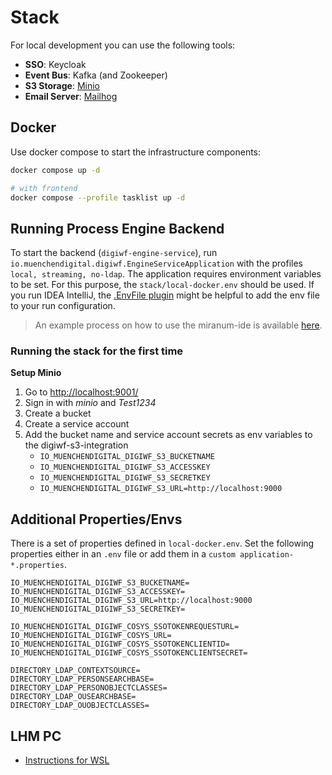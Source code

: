 # Stack

For local development you can use the following tools:

- **SSO**: Keycloak
- **Event Bus**: Kafka (and Zookeeper)
- **S3 Storage**: [Minio](https://min.io/docs/minio/linux/index.html)
- **Email Server**: [Mailhog](https://github.com/mailhog/MailHog)

## Docker

Use docker compose to start the infrastructure components:

```bash
docker compose up -d

# with frontend
docker compose --profile tasklist up -d
```

## Running Process Engine Backend

To start the backend (`digiwf-engine-service`), run `io.muenchendigital.digiwf.EngineServiceApplication` with the
profiles `local, streaming, no-ldap`. The application requires environment variables to be set. For this purpose,
the `stack/local-docker.env` should be used. If you run IDEA IntelliJ,
the [.EnvFile plugin](https://plugins.jetbrains.com/plugin/7861-envfile) might be helpful to
add the env file to your run configuration.

> An example process on how to use the miranum-ide is
> available [here](https://github.com/FlowSquad/miranum-ide/tree/main/resources/example-process).

### Running the stack for the first time

**Setup Minio**

1. Go to [http://localhost:9001/](http://localhost:9001/)
2. Sign in with *minio* and *Test1234*
3. Create a bucket
4. Create a service account
5. Add the bucket name and service account secrets as env variables to the digiwf-s3-integration
    * `IO_MUENCHENDIGITAL_DIGIWF_S3_BUCKETNAME`
    * `IO_MUENCHENDIGITAL_DIGIWF_S3_ACCESSKEY`
    * `IO_MUENCHENDIGITAL_DIGIWF_S3_SECRETKEY`
    * `IO_MUENCHENDIGITAL_DIGIWF_S3_URL=http://localhost:9000`

## Additional Properties/Envs

There is a set of properties defined in `local-docker.env`.
Set the following properties either in an `.env` file or add them in a `custom application-*.properties`.

```
IO_MUENCHENDIGITAL_DIGIWF_S3_BUCKETNAME=
IO_MUENCHENDIGITAL_DIGIWF_S3_ACCESSKEY=
IO_MUENCHENDIGITAL_DIGIWF_S3_URL=http://localhost:9000
IO_MUENCHENDIGITAL_DIGIWF_S3_SECRETKEY=

IO_MUENCHENDIGITAL_DIGIWF_COSYS_SSOTOKENREQUESTURL=
IO_MUENCHENDIGITAL_DIGIWF_COSYS_URL=
IO_MUENCHENDIGITAL_DIGIWF_COSYS_SSOTOKENCLIENTID=
IO_MUENCHENDIGITAL_DIGIWF_COSYS_SSOTOKENCLIENTSECRET=

DIRECTORY_LDAP_CONTEXTSOURCE=
DIRECTORY_LDAP_PERSONSEARCHBASE=
DIRECTORY_LDAP_PERSONOBJECTCLASSES=
DIRECTORY_LDAP_OUSEARCHBASE=
DIRECTORY_LDAP_OUOBJECTCLASSES=
```

## LHM PC

- [Instructions for WSL](https://git.muenchen.de/ext.dl.moesle/digiwf-local-setup)
